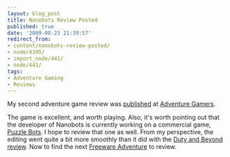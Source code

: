 ```yaml
---
layout: blog_post
title: Nanobots Review Posted
published: true
date: '2009-08-23 21:39:57'
redirect_from:
- content/nanobots-review-posted/
- node/4395/
- import_node/441/
- node/441/
tags:
- Adventure Gaming
- Reviews
---
```


My second adventure game review was [published](http://www.adventuregamers.com/articles/view/18287) at [Adventure Gamers](http://www.adventuregamers.com). 

The game is excellent, and worth playing. Also, it's worth pointing out that the developer of Nanobots is currently working on a commercial game, [Puzzle Bots](http://www.adventuregamers.com/games/view/16765). I hope to review that one as well. From my perspective, the editing went quite a bit more smoothly than it did with the [Duty and Beyond review](/content/duty-and-beyond-review-posted). Now to find the next [Freeware Adventure](http://www.adventuregamers.com/freeware.php) to review.
